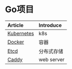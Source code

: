 # Go项目

| Article |Introduce|
|:-------|:-------|
|[Kubernetes](https://github.com/kubernetes/kubernetes)|k8s|
|[Docker](https://docs.docker-cn.com/)|容器|
|[Etcd](https://github.com/etcd-io/etcd)|分布式存储|
|[Caddy](https://caddyserver.com/)|web server|